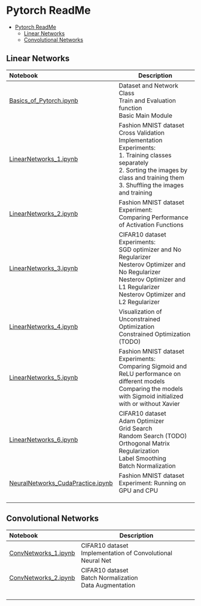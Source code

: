 # Pytorch ReadMe

   * [Pytorch ReadMe](#pytorch-readme)
      * [Linear Networks](#linear-networks)
      * [Convolutional Networks](#convolutional-networks)

## Linear Networks

| Notebook                                                     | Description                                                  |
| :----------------------------------------------------------- | ------------------------------------------------------------ |
| [Basics_of_Pytorch.ipynb](https://github.com/elifcansuyildiz/DeepLearningNotebooks/blob/main/Basics_of_pytorch.ipynb) | Dataset and Network Class  <br />Train and Evaluation function <br />Basic Main Module |
| [LinearNetworks_1.ipynb](https://github.com/elifcansuyildiz/DeepLearningNotebooks/blob/main/LinearNetworks_1.ipynb) | Fashion MNIST dataset            <br />Cross Validation Implementation                     <br />Experiments: <br />1. Training classes separately  <br />2. Sorting the images by class and training them                  <br />3. Shuffling the images and training |
| [LinearNetworks_2.ipynb](https://github.com/elifcansuyildiz/DeepLearningNotebooks/blob/main/LinearNetworks_2.ipynb) | Fashion MNIST dataset            <br />Experiment:<br />Comparing Performance of Activation Functions |
| [LinearNetworks_3.ipynb](https://github.com/elifcansuyildiz/DeepLearningNotebooks/blob/main/LinearNetworks_3.ipynb) | CIFAR10 dataset<br />Experiments:<br />SGD optimizer and No Regularizer<br />Nesterov Optimizer and No Regularizer<br />Nesterov Optimizer and L1 Regularizer<br />Nesterov Optimizer and L2 Regularizer |
| [LinearNetworks_4.ipynb](https://github.com/elifcansuyildiz/DeepLearningNotebooks/blob/main/LinearNetworks_4.ipynb) | Visualization of Unconstrained Optimization<br />Constrained Optimization (TODO) |
| [LinearNetworks_5.ipynb](https://github.com/elifcansuyildiz/DeepLearningNotebooks/blob/main/LinearNetworks_5.ipynb) | Fashion MNIST dataset<br />Experiments:<br />Comparing Sigmoid and ReLU performance on different models Comparing the models with Sigmoid initialized with or without Xavier |
| [LinearNetworks_6.ipynb](https://github.com/elifcansuyildiz/DeepLearningNotebooks/blob/main/LinearNetworks_6.ipynb) | CIFAR10 dataset<br />Adam Optimizer <br />Grid Search <br />Random Search (TODO)<br />Orthogonal Matrix Regularization<br />Label Smoothing  <br />Batch Normalization |
| [NeuralNetworks_CudaPractice.ipynb](https://github.com/elifcansuyildiz/DeepLearningNotebooks/blob/main/LinearNetworks_CudaPractice.ipynb) | Fashion MNIST dataset<br />Experiment: Running on GPU and CPU |
|                                                              |                                                              |
|                                                              |                                                              |
|                                                              |                                                              |



## Convolutional Networks


| Notebook                                                     | Description                                                  |
| :----------------------------------------------------------- | ------------------------------------------------------------ |
| [ConvNetworks_1.ipynb](https://github.com/elifcansuyildiz/DeepLearningNotebooks/blob/main/ConvNetworks_1.ipynb) | CIFAR10 dataset<br />Implementation of Convolutional Neural Net |
| [ConvNetworks_2.ipynb](https://github.com/elifcansuyildiz/DeepLearningNotebooks/blob/main/ConvNetworks_2.ipynb) | CIFAR10 dataset<br />Batch Normalization<br />Data Augmentation |
|                                                              |                                                              |
|                                                              |                                                              |
|                                                              |                                                              |
|                                                              |                                                              |





